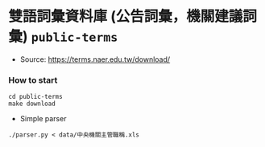 雙語詞彙資料庫 (公告詞彙，機關建議詞彙) `public-terms`
==================

 * Source: https://terms.naer.edu.tw/download/

### How to start

```
cd public-terms
make download
```

 * Simple parser
```
./parser.py < data/中央機關主管職稱.xls
```
